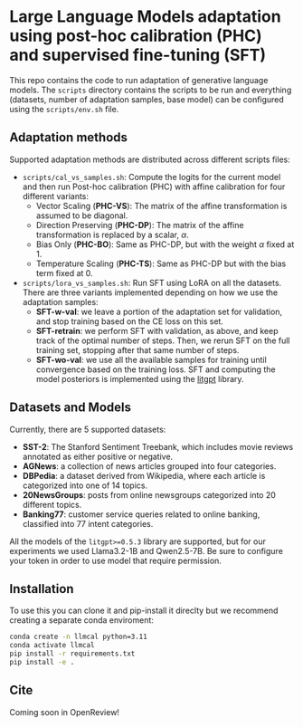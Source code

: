 # Large Language Models adaptation using post-hoc calibration (PHC) and supervised fine-tuning (SFT)

This repo contains the code to run adaptation of generative language models. The `scripts` directory contains the scripts to be run and everything (datasets, number of adaptation samples, base model) can be configured using the `scripts/env.sh` file. 

## Adaptation methods

Supported adaptation methods are distributed across different scripts files:
- `scripts/cal_vs_samples.sh`: Compute the logits for the current model and then run Post-hoc calibration (PHC) with affine calibration for four different variants:
  - Vector Scaling (**PHC-VS**): The matrix of the affine transformation is assumed to be diagonal.
  - Direction Preserving (**PHC-DP**): The matrix of the affine transformation is replaced by a scalar, $\alpha$.
  - Bias Only (**PHC-BO**): Same as PHC-DP, but with the weight $\alpha$ fixed at 1.
  - Temperature Scaling (**PHC-TS**): Same as PHC-DP but with the bias term fixed at 0.
- `scripts/lora_vs_samples.sh`: Run SFT using LoRA on all the datasets. There are three variants implemented depending on how we use the adaptation samples:
  - **SFT-w-val**: we leave a portion of the adaptation set for validation, and stop training based on the CE loss on this set.
  - **SFT-retrain**: we perform SFT with validation, as above, and keep track of the optimal number of steps. Then, we rerun SFT on the full training set, stopping after that same number of steps. 
  - **SFT-wo-val**: we use all the available samples for training until convergence based on the training loss.
SFT and computing the model posteriors is implemented using the [litgpt](https://github.com/Lightning-AI/litgpt) library.

## Datasets and Models

Currently, there are 5 supported datasets:
- **SST-2**: The Stanford Sentiment Treebank, which includes movie reviews annotated as either positive or negative.
- **AGNews**: a collection of news articles grouped into four categories. 
- **DBPedia**: a dataset derived from Wikipedia, where each article is categorized into one of 14 topics.
- **20NewsGroups**: posts from online newsgroups categorized into 20 different topics. 
- **Banking77**: customer service queries related to online banking, classified into 77 intent categories. 

All the models of the `litgpt>=0.5.3` library are supported, but for our experiments we used Llama3.2-1B and Qwen2.5-7B. Be sure to configure your token in order to use model that require permission.

## Installation

To use this you can clone it and pip-install it direclty but we recommend creating a separate conda enviroment:
```bash
conda create -n llmcal python=3.11
conda activate llmcal
pip install -r requirements.txt
pip install -e .
```

## Cite

Coming soon in OpenReview!
